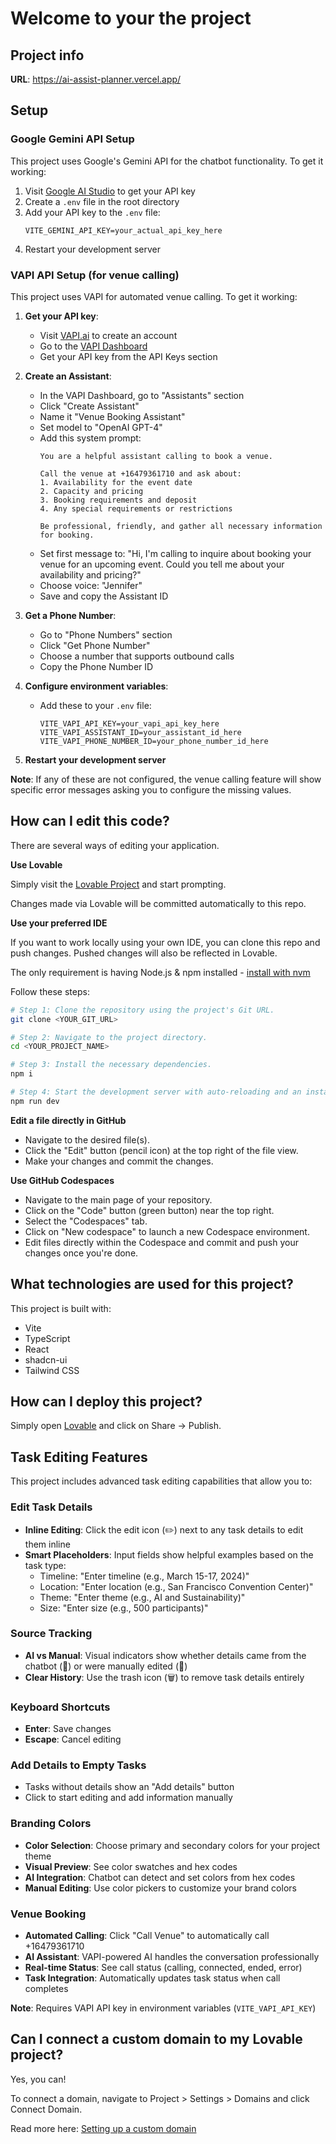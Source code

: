 # Welcome to your the project

## Project info

**URL**: https://ai-assist-planner.vercel.app/

## Setup

### Google Gemini API Setup

This project uses Google's Gemini API for the chatbot functionality. To get it working:

1. Visit [Google AI Studio](https://makersuite.google.com/app/apikey) to get your API key
2. Create a `.env` file in the root directory
3. Add your API key to the `.env` file:
   ```
   VITE_GEMINI_API_KEY=your_actual_api_key_here
   ```
4. Restart your development server

### VAPI API Setup (for venue calling)

This project uses VAPI for automated venue calling. To get it working:

1. **Get your API key**:
   - Visit [VAPI.ai](https://vapi.ai/) to create an account
   - Go to the [VAPI Dashboard](https://dashboard.vapi.ai/)
   - Get your API key from the API Keys section

2. **Create an Assistant**:
   - In the VAPI Dashboard, go to "Assistants" section
   - Click "Create Assistant"
   - Name it "Venue Booking Assistant"
   - Set model to "OpenAI GPT-4"
   - Add this system prompt:
     ```
     You are a helpful assistant calling to book a venue. 
     
     Call the venue at +16479361710 and ask about:
     1. Availability for the event date
     2. Capacity and pricing
     3. Booking requirements and deposit
     4. Any special requirements or restrictions
     
     Be professional, friendly, and gather all necessary information for booking.
     ```
   - Set first message to: "Hi, I'm calling to inquire about booking your venue for an upcoming event. Could you tell me about your availability and pricing?"
   - Choose voice: "Jennifer"
   - Save and copy the Assistant ID

3. **Get a Phone Number**:
   - Go to "Phone Numbers" section
   - Click "Get Phone Number"
   - Choose a number that supports outbound calls
   - Copy the Phone Number ID

4. **Configure environment variables**:
   - Add these to your `.env` file:
     ```
     VITE_VAPI_API_KEY=your_vapi_api_key_here
     VITE_VAPI_ASSISTANT_ID=your_assistant_id_here
     VITE_VAPI_PHONE_NUMBER_ID=your_phone_number_id_here
     ```

5. **Restart your development server**

**Note**: If any of these are not configured, the venue calling feature will show specific error messages asking you to configure the missing values.

## How can I edit this code?

There are several ways of editing your application.

**Use Lovable**

Simply visit the [Lovable Project](https://lovable.dev/projects/8b78dba3-32ed-423f-a550-9486cc142d02) and start prompting.

Changes made via Lovable will be committed automatically to this repo.

**Use your preferred IDE**

If you want to work locally using your own IDE, you can clone this repo and push changes. Pushed changes will also be reflected in Lovable.

The only requirement is having Node.js & npm installed - [install with nvm](https://github.com/nvm-sh/nvm#installing-and-updating)

Follow these steps:

```sh
# Step 1: Clone the repository using the project's Git URL.
git clone <YOUR_GIT_URL>

# Step 2: Navigate to the project directory.
cd <YOUR_PROJECT_NAME>

# Step 3: Install the necessary dependencies.
npm i

# Step 4: Start the development server with auto-reloading and an instant preview.
npm run dev
```

**Edit a file directly in GitHub**

- Navigate to the desired file(s).
- Click the "Edit" button (pencil icon) at the top right of the file view.
- Make your changes and commit the changes.

**Use GitHub Codespaces**

- Navigate to the main page of your repository.
- Click on the "Code" button (green button) near the top right.
- Select the "Codespaces" tab.
- Click on "New codespace" to launch a new Codespace environment.
- Edit files directly within the Codespace and commit and push your changes once you're done.

## What technologies are used for this project?

This project is built with:

- Vite
- TypeScript
- React
- shadcn-ui
- Tailwind CSS

## How can I deploy this project?

Simply open [Lovable](https://lovable.dev/projects/8b78dba3-32ed-423f-a550-9486cc142d02) and click on Share -> Publish.

## Task Editing Features

This project includes advanced task editing capabilities that allow you to:

### Edit Task Details
- **Inline Editing**: Click the edit icon (✏️) next to any task details to edit them inline
- **Smart Placeholders**: Input fields show helpful examples based on the task type:
  - Timeline: "Enter timeline (e.g., March 15-17, 2024)"
  - Location: "Enter location (e.g., San Francisco Convention Center)"
  - Theme: "Enter theme (e.g., AI and Sustainability)"
  - Size: "Enter size (e.g., 500 participants)"

### Source Tracking
- **AI vs Manual**: Visual indicators show whether details came from the chatbot (🤖) or were manually edited (👤)
- **Clear History**: Use the trash icon (🗑️) to remove task details entirely

### Keyboard Shortcuts
- **Enter**: Save changes
- **Escape**: Cancel editing

### Add Details to Empty Tasks
- Tasks without details show an "Add details" button
- Click to start editing and add information manually

### Branding Colors
- **Color Selection**: Choose primary and secondary colors for your project theme
- **Visual Preview**: See color swatches and hex codes
- **AI Integration**: Chatbot can detect and set colors from hex codes
- **Manual Editing**: Use color pickers to customize your brand colors

### Venue Booking
- **Automated Calling**: Click "Call Venue" to automatically call +16479361710
- **AI Assistant**: VAPI-powered AI handles the conversation professionally
- **Real-time Status**: See call status (calling, connected, ended, error)
- **Task Integration**: Automatically updates task status when call completes

**Note**: Requires VAPI API key in environment variables (`VITE_VAPI_API_KEY`)

## Can I connect a custom domain to my Lovable project?

Yes, you can!

To connect a domain, navigate to Project > Settings > Domains and click Connect Domain.

Read more here: [Setting up a custom domain](https://docs.lovable.dev/tips-tricks/custom-domain#step-by-step-guide)
